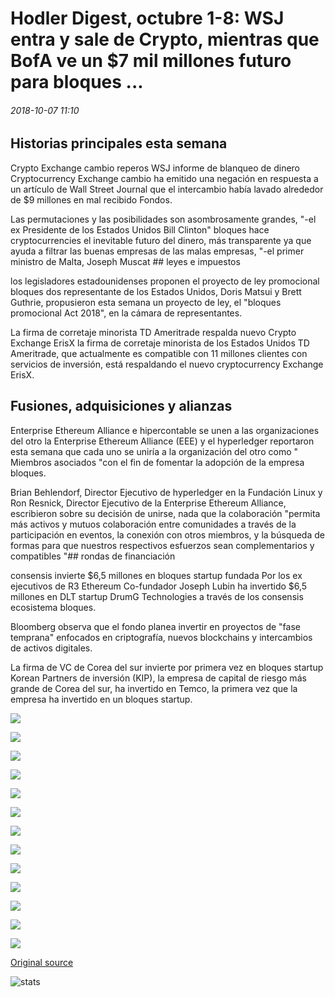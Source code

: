 # Hodler Digest, octubre 1-8: WSJ entra y sale de Crypto, mientras que BofA ve un $7 mil millones futuro para bloques ...

###### 2018-10-07 11:10

## Historias principales esta semana

Crypto Exchange cambio reperos WSJ informe de blanqueo de dinero Cryptocurrency Exchange cambio ha emitido una negación en respuesta a un artículo de Wall Street Journal que el intercambio había lavado alrededor de $9 millones en mal recibido Fondos.

Las permutaciones y las posibilidades son asombrosamente grandes, "-el ex Presidente de los Estados Unidos Bill Clinton" bloques hace cryptocurrencies el inevitable futuro del dinero, más transparente ya que ayuda a filtrar las buenas empresas de las malas empresas, "-el primer ministro de Malta, Joseph Muscat ## leyes e impuestos

los legisladores estadounidenses proponen el proyecto de ley promocional bloques dos representante de los Estados Unidos, Doris Matsui y Brett Guthrie, propusieron esta semana un proyecto de ley, el "bloques promocional Act 2018", en la cámara de representantes.

La firma de corretaje minorista TD Ameritrade respalda nuevo Crypto Exchange ErisX la firma de corretaje minorista de los Estados Unidos TD Ameritrade, que actualmente es compatible con 11 millones clientes con servicios de inversión, está respaldando el nuevo cryptocurrency Exchange ErisX.

## Fusiones, adquisiciones y alianzas

Enterprise Ethereum Alliance e hipercontable se unen a las organizaciones del otro la Enterprise Ethereum Alliance (EEE) y el hyperledger reportaron esta semana que cada uno se uniría a la organización del otro como " Miembros asociados "con el fin de fomentar la adopción de la empresa bloques.

Brian Behlendorf, Director Ejecutivo de hyperledger en la Fundación Linux y Ron Resnick, Director Ejecutivo de la Enterprise Ethereum Alliance, escribieron sobre su decisión de unirse, nada que la colaboración "permita más activos y mutuos colaboración entre comunidades a través de la participación en eventos, la conexión con otros miembros, y la búsqueda de formas para que nuestros respectivos esfuerzos sean complementarios y compatibles "## rondas de financiación

consensis invierte $6,5 millones en bloques startup fundada Por los ex ejecutivos de R3 Ethereum Co-fundador Joseph Lubin ha invertido $6,5 millones en DLT startup DrumG Technologies a través de los consensis ecosistema bloques.

Bloomberg observa que el fondo planea invertir en proyectos de "fase temprana" enfocados en criptografía, nuevos blockchains y intercambios de activos digitales.

La firma de VC de Corea del sur invierte por primera vez en bloques startup Korean Partners de inversión (KIP), la empresa de capital de riesgo más grande de Corea del sur, ha invertido en Temco, la primera vez que la empresa ha invertido en un bloques startup.

![](https://s3.cointelegraph.com/storage/uploads/view/ba00f21ad4f2ef968b9b7405be5506db.jpg)

![](https://s3.cointelegraph.com/storage/uploads/view/1756d2d473fa186e36ff6d2179ddae6a.jpg)

![](https://s3.cointelegraph.com/storage/uploads/view/27e8c94e92f89f1ff785350ea80043be.png)

![](https://s3.cointelegraph.com/storage/uploads/view/ca8d332c62e7d7110c9b8814ba9262e0.png)

![](https://s3.cointelegraph.com/storage/uploads/view/fdae305f05fb7b5ac6a62f41071d4b27.jpg)

![](https://s3.cointelegraph.com/storage/uploads/view/06f3846a7abaf3f0f235fb550cebfa43.jpg)

![](https://s3.cointelegraph.com/storage/uploads/view/35991945881e764b167d1bf57e89ca61.jpg)

![](https://s3.cointelegraph.com/storage/uploads/view/2d72e9bc7ba303ce746f7926074c463f.jpg)

![](https://s3.cointelegraph.com/storage/uploads/view/64d90ccbbdc7a46d6b0b65157cdfb913.jpg)

![](https://s3.cointelegraph.com/storage/uploads/view/19f7413817c12479d77f7801a68df990.png)

![](https://s3.cointelegraph.com/storage/uploads/view/0841af3d341cdcc5a60f0cf755de823f.jpg)

![](https://s3.cointelegraph.com/storage/uploads/view/63a21bdadd41067aa964034f2fdb4014.png)

![](https://s3.cointelegraph.com/storage/uploads/view/5dbfe9f3071b4eff8e1034bd3803fb92.jpg)

[Original source](https://cointelegraph.com/news/hodlers-digest-october-1-8-wsj-gets-in-and-out-of-crypto-while-bofa-sees-a-7-billion-future-for-blockchain)

![stats](https://c.statcounter.com/11760860/0/a89fa40b/1/ "stats")